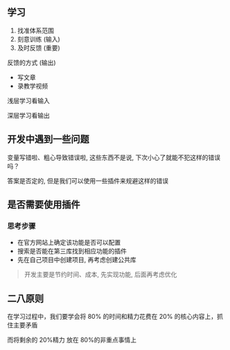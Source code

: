 ## 学习

1. 找准体系范围
2. 刻意训练 (输入)
3. 及时反馈 (重要)



反馈的方式 (输出)

- 写文章
- 录教学视频



浅层学习看输入

深层学习看输出



## 开发中遇到一些问题

变量写错啦、粗心导致错误啦, 这些东西不是说, 下次小心了就能不犯这样的错误吗？

答案是否定的, 但是我们可以使用一些插件来规避这样的错误



## 是否需要使用插件

### 思考步骤

- 在官方网站上确定该功能是否可以配置
- 搜索是否能在第三库找到相应功能的插件
- 先在自己项目中创建项目, 再考虑创建公共库

>开发主要是节约时间、成本, 先实现功能, 后面再考虑优化





## 二八原则

在学习过程中，我们要学会将 80% 的时间和精力花费在 20% 的核心内容上，抓住主要矛盾

而将剩余的 20%精力 放在 80%的非重点事情上



